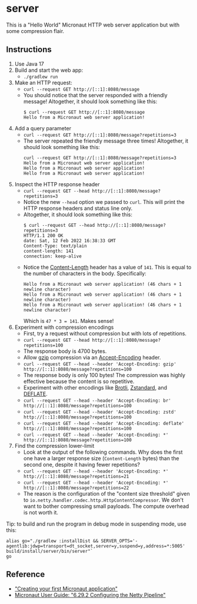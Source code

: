 # server

This is a "Hello World" Micronaut HTTP web server application but with some compression flair.

## Instructions

1. Use Java 17
2. Build and start the web app:
   * `./gradlew run`
3. Make an HTTP request:
   * `curl --request GET http://[::1]:8080/message`
   * You should notice that the server responded with a friendly message! Altogether, it should look something like this:
     ```text
     $ curl --request GET http://[::1]:8080/message
     Hello from a Micronaut web server application!
     ```
4. Add a query parameter
   * `curl --request GET http://[::1]:8080/message?repetitions=3`
   * The server repeated the friendly message three times! Altogether, it should look something like this:
     ```text
     curl --request GET http://[::1]:8080/message?repetitions=3
     Hello from a Micronaut web server application!
     Hello from a Micronaut web server application!
     Hello from a Micronaut web server application!
     ```
5. Inspect the HTTP response header
   * `curl --request GET --head http://[::1]:8080/message?repetitions=3`
   * Notice the new `--head` option we passed to `curl`. This will print the HTTP response headers and status line only.
   * Altogether, it should look something like this:
     ```text
     $ curl --request GET --head http://[::1]:8080/message?repetitions=3
     HTTP/1.1 200 OK
     date: Sat, 12 Feb 2022 16:38:33 GMT
     Content-Type: text/plain
     content-length: 141
     connection: keep-alive
     ```
   * Notice the [Content-Length](https://developer.mozilla.org/en-US/docs/Web/HTTP/Headers/Content-Length) header has a
     value of `141`. This is equal to the number of characters in the body. Specifically:
     ```text
     Hello from a Micronaut web server application! (46 chars + 1 newline character)
     Hello from a Micronaut web server application! (46 chars + 1 newline character)
     Hello from a Micronaut web server application! (46 chars + 1 newline character)
     ```
     Which is `47 * 3 = 141`. Makes sense!
6. Experiment with compression encodings
   * First, try a request without compression but with lots of repetitions.
   * `curl --request GET --head http://[::1]:8080/message?repetitions=100`
   * The response body is 4700 bytes.
   * Allow [gzip](https://developer.mozilla.org/en-US/docs/Glossary/GZip_compression) compression via an [Accept-Encoding](https://developer.mozilla.org/en-US/docs/Web/HTTP/Headers/Accept-Encoding)
     header.
   * `curl --request GET --head --header 'Accept-Encoding: gzip' http://[::1]:8080/message?repetitions=100`
   * The response body is only 100 bytes! The compression was highly effective because the content is so repetitive.
   * Experiment with other encodings like [Brotli](https://en.wikipedia.org/wiki/Brotli), [Zstandard](https://en.wikipedia.org/wiki/Zstd),
     and [DEFLATE](https://en.wikipedia.org/wiki/Deflate).
   * `curl --request GET --head --header 'Accept-Encoding: br' http://[::1]:8080/message?repetitions=100`
   * `curl --request GET --head --header 'Accept-Encoding: zstd' http://[::1]:8080/message?repetitions=100`
   * `curl --request GET --head --header 'Accept-Encoding: deflate' http://[::1]:8080/message?repetitions=100`
   * `curl --request GET --head --header 'Accept-Encoding: *' http://[::1]:8080/message?repetitions=100`
7. Find the compression lower-limit
   * Look at the output of the following commands. Why does the first one have a larger response size (`Content-Length`
     bytes) than the second one, despite it having fewer repetitions?
   * `curl --request GET --head --header 'Accept-Encoding: *' http://[::1]:8080/message?repetitions=21`
   * `curl --request GET --head --header 'Accept-Encoding: *' http://[::1]:8080/message?repetitions=22`
   * The reason is the configuration of the "content size threshold" given to `io.netty.handler.codec.http.HttpContentCompressor`.
     We don't want to bother compressing small payloads. The compute overhead is not worth it.

Tip: to build and run the program in debug mode in suspending mode, use this:

```shell
alias go="./gradlew :installDist && SERVER_OPTS='-agentlib:jdwp=transport=dt_socket,server=y,suspend=y,address=*:5005' build/install/server/bin/server"`
go
```
   

## Reference

* ["Creating your first Micronaut application"](https://guides.micronaut.io/latest/creating-your-first-micronaut-app-gradle-java.html)
* [Micronaut User Guide: "6.29.2 Configuring the Netty Pipeline"](https://docs.micronaut.io/latest/guide/#nettyPipeline)
